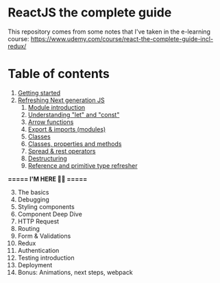 # ReactJS the complete guide

This repository comes from some notes that I've taken in the e-learning course: https://www.udemy.com/course/react-the-complete-guide-incl-redux/

# Table of contents

1. [Getting started](/chapters/01_GETTING_STARTED.md)
2. [Refreshing Next generation JS](/chapters/02_NEXT_GEN_JS.md)
   1. [Module introduction](/chapters/02_NEXT_GEN_JS.md#module-introduction)
   2. [Understanding "let" and "const"](/chapters/02_NEXT_GEN_JS.md#understanding-let-and-const)
   3. [Arrow functions](chapters/02_NEXT_GEN_JS.md#arrow-functions)
   4. [Export & imports (modules)](chapters/02_NEXT_GEN_JS.md#export--imports-modules)
   5. [Classes](chapters/02_NEXT_GEN_JS.md#classes)
   6. [Classes, properties and methods](chapters/02_NEXT_GEN_JS.md#classes-properties-and-methods)
   7. [Spread & rest operators](chapters/02_NEXT_GEN_JS.md#spread--rest-operators)
   8. [Destructuring](chapters/02_NEXT_GEN_JS.md#destructuring)
   9. [Reference and primitive type refresher](chapters/02_NEXT_GEN_JS.md#reference-and-primitive-type-refresher)

**=====  I'M HERE 👋🏽 =====**


3. The basics
4. Debugging
5. Styling components
6. Component Deep Dive
7. HTTP Request
8. Routing
9. Form & Validations
10. Redux
11. Authentication
12. Testing introduction
13. Deployment
14. Bonus: Animations, next steps, webpack
